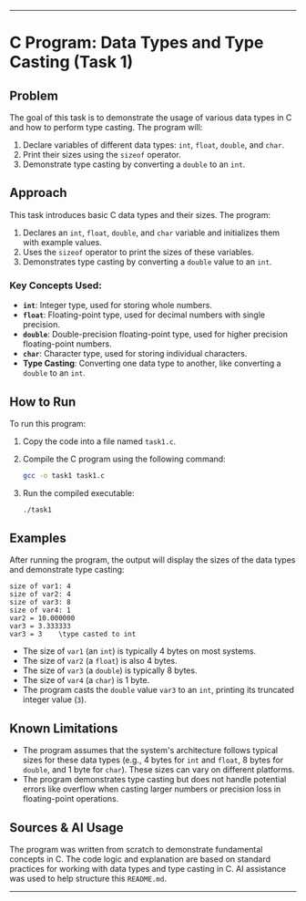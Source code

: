 
---

# C Program: Data Types and Type Casting (Task 1)

## Problem

The goal of this task is to demonstrate the usage of various data types in C and how to perform type casting. The program will:

1. Declare variables of different data types: `int`, `float`, `double`, and `char`.
2. Print their sizes using the `sizeof` operator.
3. Demonstrate type casting by converting a `double` to an `int`.

## Approach

This task introduces basic C data types and their sizes. The program:

1. Declares an `int`, `float`, `double`, and `char` variable and initializes them with example values.
2. Uses the `sizeof` operator to print the sizes of these variables.
3. Demonstrates type casting by converting a `double` value to an `int`.

### Key Concepts Used:

* **`int`**: Integer type, used for storing whole numbers.
* **`float`**: Floating-point type, used for decimal numbers with single precision.
* **`double`**: Double-precision floating-point type, used for higher precision floating-point numbers.
* **`char`**: Character type, used for storing individual characters.
* **Type Casting**: Converting one data type to another, like converting a `double` to an `int`.

## How to Run

To run this program:

1. Copy the code into a file named `task1.c`.
2. Compile the C program using the following command:

   ```bash
   gcc -o task1 task1.c
   ```
3. Run the compiled executable:

   ```bash
   ./task1
   ```

## Examples

After running the program, the output will display the sizes of the data types and demonstrate type casting:

```text
size of var1: 4
size of var2: 4
size of var3: 8
size of var4: 1
var2 = 10.000000
var3 = 3.333333
var3 = 3    \type casted to int
```

* The size of `var1` (an `int`) is typically 4 bytes on most systems.
* The size of `var2` (a `float`) is also 4 bytes.
* The size of `var3` (a `double`) is typically 8 bytes.
* The size of `var4` (a `char`) is 1 byte.
* The program casts the `double` value `var3` to an `int`, printing its truncated integer value (`3`).

## Known Limitations

* The program assumes that the system's architecture follows typical sizes for these data types (e.g., 4 bytes for `int` and `float`, 8 bytes for `double`, and 1 byte for `char`). These sizes can vary on different platforms.
* The program demonstrates type casting but does not handle potential errors like overflow when casting larger numbers or precision loss in floating-point operations.

## Sources & AI Usage

The program was written from scratch to demonstrate fundamental concepts in C. The code logic and explanation are based on standard practices for working with data types and type casting in C. AI assistance was used to help structure this `README.md`.

---

